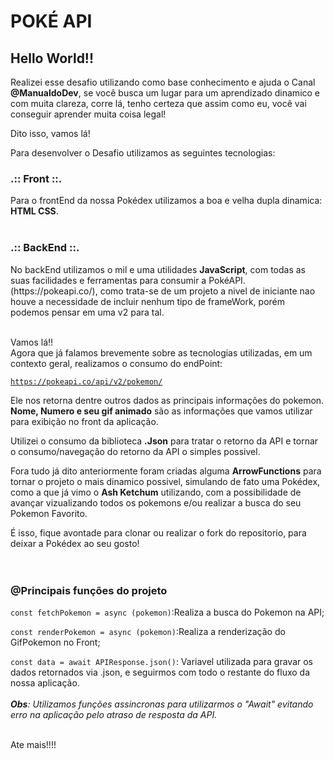 <h1>POKÉ API</h1>

<h2><b>Hello World!!</b></h2>

<p>Realizei esse desafio utilizando como base conhecimento e ajuda o Canal <b>@ManualdoDev</b>, se você busca um lugar para um aprendizado dinamico e com muita clareza, corre lá, tenho certeza que assim como eu, você vai conseguir aprender muita coisa legal!</p> 


<p>Dito isso, vamos lá!

Para desenvolver o Desafio utilizamos as seguintes tecnologias:</p> 

<h3><b>.:: Front ::.</b></h3>
Para o frontEnd da nossa Pokédex utilizamos a boa e velha dupla dinamica: <b> HTML CSS</b>.
<br>
<br>

<h3><b>.:: BackEnd ::.</b></h3>
No backEnd utilizamos o mil e uma utilidades <b>JavaScript</b>, com todas as suas facilidades e ferramentas para consumir a PokéAPI. (https://pokeapi.co/), como trata-se de um projeto a nivel de iniciante nao houve a necessidade de incluir nenhum tipo de frameWork, porém podemos pensar em uma v2 para tal.
<br>
<br>

Vamos lá!!
<br>
Agora que já falamos brevemente sobre as tecnologias utilizadas, em um contexto geral, realizamos o consumo do endPoint:
 
<code>https://pokeapi.co/api/v2/pokemon/</code> 

Ele nos retorna dentre outros dados as principais informações do pokemon. <b>Nome, Numero e seu gif animado</b> são as informações que vamos utilizar para exibição no front da aplicação.
<br>

Utilizei o consumo da biblioteca <b>.Json</b> para tratar o retorno da API e tornar o consumo/navegação do retorno da API o simples possivel.
<br>

Fora tudo já dito anteriormente foram criadas alguma <b>ArrowFunctions</b> para tornar o projeto o mais dinamico possivel, simulando de fato uma Pokédex, como a que já vimo o <b>Ash Ketchum</b> utilizando, com a possibilidade de avançar vizualizando todos os pokemons e/ou realizar a busca do seu Pokemon Favorito.

É isso, fique avontade para clonar ou realizar o fork do repositorio, para deixar a Pokédex ao seu gosto! 
<br>
<br>
<br>
<h3><b>@Principais funções do projeto</b></h3>

<code>const fetchPokemon = async (pokemon)</code>:Realiza a busca do Pokemon na API;
<br>

<code>const renderPokemon = async (pokemon)</code>:Realiza a renderização do GifPokemon no Front;
<br>

<code>const data = await APIResponse.json()</code>: Variavel utilizada para gravar os dados retornados via .json, e seguirmos com todo o restante do fluxo da nossa aplicação.
<br>
<br>
<i><b>Obs</b>: Utilizamos funções assincronas para utilizarmos o "Await" evitando erro na aplicação pelo atraso de resposta da API.</i>
<br>
<br>

Ate mais!!!!











